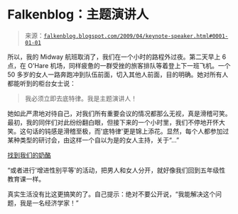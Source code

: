 <!--yml

分类：未分类

日期：2024 年 05 月 12 日 22:05:41

-->

# Falkenblog：主题演讲人

> 来源：[`falkenblog.blogspot.com/2009/04/keynote-speaker.html#0001-01-01`](http://falkenblog.blogspot.com/2009/04/keynote-speaker.html#0001-01-01)

所以，我的 Midway 航班取消了，我们在一个小时的路程外过夜。第二天早上 6 点，在 O'Hare 机场，同样疲惫的一群受挫的旅客排队等着登上下一班飞机。一个 50 多岁的女人一路奔跑冲到队伍前面，切入其他人前面，目的明确。她对所有人都能听到的柜台女士说： 

> 我必须立即去底特律。我是主题演讲人！

她如此严肃地对待自己，对我们所有重要会议的情况都那么无视，真是滑稽可笑。最初，我的同伴们对此纷纷翻白眼，但接下来的一个小时里，我们不停地开怀大笑。这句话的钝感是滑稽至极，而'底特律'更是锦上添花。显然，每个人都参加过某种类型的研讨会，由这样一个自以为是的女人主持，关于“...”

[找到我们的奶酪](http://www.whomovedmycheese.com/)

“或者进行'增进性别平等'的活动，把男人和女人分开，就好像我们回到五年级性教育课一样。

真实生活没有比这更搞笑的了。自己提示：绝对不要公开说，“我能解决这个问题，我是一名经济学家！”
